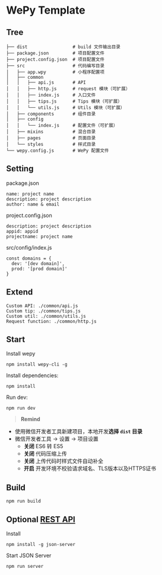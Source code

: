 # WePy Template

## Tree

```
├── dist                 # build 文件输出目录
├── package.json         # 项目配置文件
├── project.config.json  # 项目配置文件
├── src                  # 代码编写目录
│   ├── app.wpy          # 小程序配置项  
│   ├── common
│   │   ├── api.js       # API
│   │   ├── http.js      # request 模块（可扩展）
│   │   ├── index.js     # 入口文件
│   │   ├── tips.js      # Tips 模块（可扩展）
│   │   └── utils.js     # Utils 模块（可扩展）
│   ├── components       # 组件目录
│   ├── config
│   │   └── index.js     # 配置文件（可扩展）
│   ├── mixins           # 混合目录
│   ├── pages            # 页面目录
│   └── styles           # 样式目录
└── wepy.config.js       # WePy 配置文件
```

## Setting

package.json

```
name: project name
description: project description
author: name & email
```
project.config.json

```
description: project description
appid: appid
projectname: project name
```

src/config/index.js

```
const domains = {
  dev: '[dev domain]',
  prod: '[prod domain]'
}
```

## Extend


```
Custom API: ./common/api.js
Custom tip: ./common/tips.js
Custom util: ./common/utils.js
Request function: ./common/http.js
```


## Start

Install wepy

```
npm install wepy-cli -g
```

Install dependencies:

```
npm install
```

Run dev:
```
npm run dev
```

> **Remind**

- 使用微信开发者工具新建项目，本地开发**选择 `dist` 目录**
- 微信开发者工具 -> 设置 -> 项目设置
    - **关闭** ES6 转 ES5
    - **关闭** 代码压缩上传
    - **关闭** 上传代码时样式文件自动补全
    - **开启** 开发环境不校验请求域名、TLS版本以及HTTPS证书


## Build

```
npm run build
```

## Optional [REST API](https://github.com/typicode/json-server)

Install

```
npm install -g json-server
```

Start JSON Server

```
npm run server
```